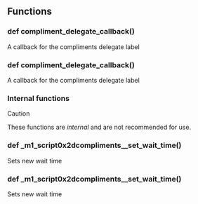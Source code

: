 ## Functions

### def compliment_delegate_callback()

A callback for the compliments delegate label

### def compliment_delegate_callback()

A callback for the compliments delegate label

### Internal functions

> [!CAUTION]
> These functions are *internal* and are not recommended for use.

### def _m1_script0x2dcompliments__set_wait_time()

Sets new wait time

### def _m1_script0x2dcompliments__set_wait_time()

Sets new wait time

